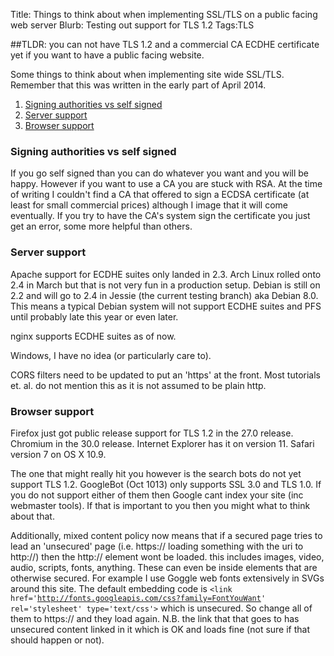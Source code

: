 Title: Things to think about when implementing SSL/TLS on a public facing web server
Blurb: Testing out support for TLS 1.2
Tags:TLS

##TLDR: you can not have TLS 1.2 and a commercial CA ECDHE certificate yet if you want to have a public facing website.

Some things to think about when implementing site wide SSL/TLS. Remember that this was written in the early part of April 2014.

1. [Signing authorities vs self signed](#signingauthorities)
2. [Server support](#serversupport)
3. [Browser support](#browsersupport)

<h3 id="signingauthorities">Signing authorities vs self signed</h3>
If you go self signed than you can do whatever you want and you will be happy. However if you want to use a CA you are stuck with RSA. At the time of writing I couldn't find a CA that offered to sign a ECDSA certificate (at least for small commercial prices) although I image that it will come eventually.
If you try to have the CA's system sign the certificate you just get an error, some more helpful than others.

<h3 id="serversupport">Server support</h3>
Apache support for ECDHE suites only landed in 2.3. Arch Linux rolled onto 2.4 in March but that is not very fun in a production setup. Debian is still on 2.2 and will go to 2.4 in Jessie (the current testing branch) aka Debian 8.0. This means a typical Debian system will not support ECDHE suites and PFS until probably late this year or even later.

nginx supports ECDHE suites as of now.

Windows, I have no idea (or particularly care to).

CORS filters need to be updated to put an 'https' at the front. Most tutorials et. al. do not mention this as it is not assumed to be plain http.

<h3 id="browsersupport">Browser support</h3>
Firefox just got public release support for TLS 1.2 in the 27.0 release. Chromium in the 30.0 release. Internet Explorer has it on version 11. Safari version 7 on OS X 10.9.

The one that might really hit you however is the search bots do not yet support TLS 1.2. GoogleBot (Oct 1013) only supports SSL 3.0 and TLS 1.0. If you do not support either of them then Google cant index your site (inc webmaster tools). If that is important to you then you might what to think about that.

Additionally, mixed content policy now means that if a secured page tries to lead an 'unsecured' page (i.e. https:// loading something with the uri to http://) then the http:// element wont be loaded. this includes images, video, audio, scripts, fonts, anything. These can even be inside elements that are otherwise secured. For example I use Goggle web fonts extensively in SVGs around this site. The default embedding code is <code>&lt;link href='http://fonts.googleapis.com/css?family=FontYouWant' rel='stylesheet' type='text/css'&gt;</code> which is unsecured. So change all of them to https:// and they load again. N.B. the link that that goes to has unsecured content linked in it which is OK and loads fine (not sure if that should happen or not).


